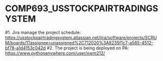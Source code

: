 # COMP693_USSTOCKPAIRTRADINGSYSTEM
#1. Jira manage the project schedule: https://usstockpairtradingsystem.atlassian.net/jira/software/projects/SCRUM/boards/1?assignee=unassigned%2C712020%3A8235f1c7-a565-4512-bf78-a1d4153c042d
#2. The project is being deployed on PA: https://www.pythonanywhere.com/user/xwm212/
